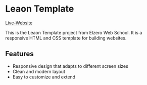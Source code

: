 # Leaon Template

[Live-Website]([link.com](https://ahmedabdelaziz77.github.io/Ahmedabdelaziz77.githup.io/)) 

This is the Leaon Template project from Elzero Web School. It is a responsive HTML and CSS template for building websites.

## Features

- Responsive design that adapts to different screen sizes
- Clean and modern layout
- Easy to customize and extend
